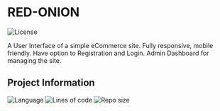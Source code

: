# RED-ONION

![License](https://img.shields.io/github/license/Sujon-Ahmed/RED-ONION)

A User Interface of a simple eCommerce site. Fully responsive, mobile friendly. Have option to Registration and Login. Admin Dashboard for managing the site. 

## Project Information
![Language](https://img.shields.io/github/languages/count/Sujon-Ahmed/RED-ONION?style=flat-square)
![Lines of code](https://img.shields.io/tokei/lines/github/Sujon-Ahmed/RED-ONION?label=total%20lines%20of%20code&style=flat-square)
![Repo size](https://img.shields.io/github/repo-size/Sujon-Ahmed/RED-ONION?style=flat-square)

